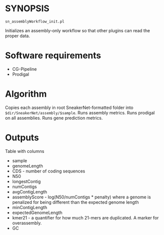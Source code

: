 # SYNOPSIS

`sn_assemblyWorkflow_init.pl`

Initializes an assembly-only workflow so that other plugins can read the proper data.

# Software requirements

* CG-Pipeline
* Prodigal

# Algorithm

Copies each assembly in root SneakerNet-formatted folder into `$dir/SneakerNet/assembly/$sample`.
Runs assembly metrics.
Runs prodigal on all assemblies.
Runs gene prediction metrics.

# Outputs

Table with columns

* sample
* genomeLength
* CDS - number of coding sequences
* N50
* longestContig
* numContigs
* avgContigLength
* assemblyScore - log(N50/numContigs * penalty) where a genome is penalized for being different than the expected genome length
* minContigLength
* expectedGenomeLength
* kmer21 - a quantifier for how much 21-mers are duplicated. A marker for overassembly.
* GC


